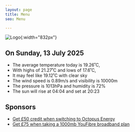 ```yaml
---
layout: page
title: Menu
seo: Menu

---
```


![Logo](/images/logo.jpg){:width="832px"}

<!-- weather_marker starts -->
## On Sunday, 13 July 2025

- The average temperature today is 19.26˚C,
- With highs of 21.27˚C and lows of 17.6˚C,
- It may feel like 19.12˚C with clear sky
- The wind speed is 0.89m/s and visibility is 10000m
- The pressure is 1013hPa and humidity is 72%
- The sun will rise at 04:04 and set at 20:23

<!-- weather_marker ends -->

## Sponsors

- [Get £50 credit when switching to Octopus Energy](https://bit.ly/3oD1nnS)
- [Get £75 when taking a 1000mb YouFibre broadband plan](https://aklam.io/91zWhU?)
